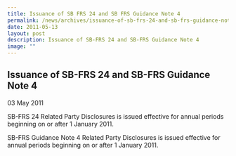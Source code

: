 ```yaml
---
title: Issuance of SB FRS 24 and SB FRS Guidance Note 4
permalink: /news/archives/issuance-of-sb-frs-24-and-sb-frs-guidance-note-4/
date: 2011-05-13
layout: post
description: Issuance of SB-FRS 24 and SB-FRS Guidance Note 4
image: ""
---
```

Issuance of SB-FRS 24 and SB-FRS Guidance Note 4
------------------------------------------------

03 May 2011

SB-FRS 24 Related Party Disclosures is issued effective for annual periods beginning on or after 1 January 2011.  
  
SB-FRS Guidance Note 4 Related Party Disclosures is issued effective for annual periods beginning on or after 1 January 2011.